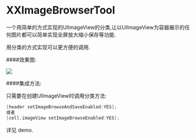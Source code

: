 # XXImageBrowserTool
一个用简单的方式实现的UIImageView的分类,让以UIImageView为容器展示的任何图片都可以简单实现全屏放大缩小保存等功能.

用分类的方式实现可以更方便的调用.

####效果图:

![](https://github.com/coderlinxx/XXImageBrowserTool/blob/master/imageDemo.gif)

####集成方法:

只需要在创建UIImageView时调用分类方法:
```Objective-C
[header setImageBrowseAndSaveEnabled:YES];
或者
[cell.imageView setImageBrowseEnabled:YES];
```
详见 demo.
